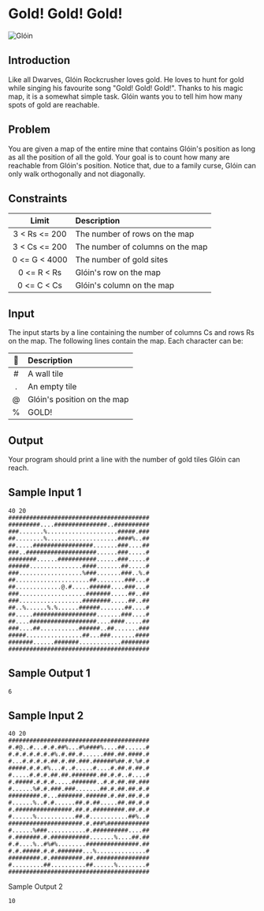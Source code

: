 Gold! Gold! Gold!
=================

![Glóin](https://raw.github.com/pfac/dpum/master/problems/001-gold-gold-gold/img.jpg "Glóin")

## Introduction

Like all Dwarves, Glóin Rockcrusher loves gold. He loves to hunt for gold while singing his favourite song "Gold! Gold! Gold!". Thanks to his magic map, it is a somewhat simple task. Glóin wants you to tell him how many spots of gold are reachable.


## Problem

You are given a map of the entire mine that contains Glóin's position as long as all the position of all the gold. Your goal is to count how many are reachable from Glóin's position. Notice that, due to a family curse, Glóin can only walk orthogonally and not diagonally.


## Constraints

 Limit         | Description
:-------------:|:---------------------------------
 3 < Rs <= 200 | The number of rows on the map
 3 < Cs <= 200 | The number of columns on the map
 0 <= G < 4000 | The number of gold sites
 0 <= R < Rs   | Glóin's row on the map
 0 <= C < Cs   | Glóin's column on the map


## Input

The input starts by a line containing the number of columns Cs and rows Rs on the map. The following lines contain the map. Each character can be:

 :symbols: | Description
:---------:|:---------------------------
 #         | A wall tile
 .         | An empty tile
 @         | Glóin's position on the map
 %         | GOLD!


## Output

Your program should print a line with the number of gold tiles Glóin can reach.


## Sample Input 1

```
40 20
########################################
#########....###############..##########
###.......%....................#####.###
##........%....................####%..##
##.....#################.......###....##
###..####################......###.....#
########......###########......###.....#
######...............####.......##.....#
###..................%###.......###..%.#
##.....................##........###...#
##.............@.#.....######....###...#
###...................#######.....##..##
###..................########.....##..##
##..%......%.%......######.......##....#
##.....##################.......###....#
##....###################....####.....##
###....##...........######..##.......###
#####................##...###.......####
#######......#######............########
########################################
```


## Sample Output 1

```
6
```


## Sample Input 2

```
40 20
########################################
#.#@..#...#.#.##%...#%####%....##......#
#.#.#.#.#.#.#%.#.##.#......###.##.####.#
#...#.#.#.#.##.#.##.###.######%##.#.%#.#
#####.#.#.#%...#..#.....#....#.##.#.##.#
#.....#.#.#.##.##.#######.##.#.#..#....#
#.#####.#.#.#.....#######..#.#.##.##.###
#......%#.#.###.###.......##.#.##.##.#.#
#########.#...#######.######.#.##.##.#.#
#......%..#.#......##.#.##.....##.##.#.#
#.################.##.#.#########.##.#.#
#......%...........##.#...........##%..#
#####################.#.###%############
#......%###...........#.##########....##
#.#######.#.###########.......%....##.##
#.#....%..#%#%........###############.##
#.#.#####.#.#.#######...%..............#
#########.#.#########.##.###############
#.........##..........##......%........#
########################################
```


Sample Output 2

```
10
```
